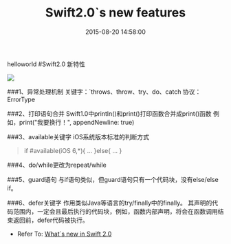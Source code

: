 ﻿---
layout: post
title:  "Swift2.0`s new features"
date:   2015-08-20 14:58:00
categories: Swift 
---
helloworld
#Swift2.0 新特性

![][Img_Url_Swift]

###1、异常处理机制
    关键字：`throws、throw、try、do、catch
    协议：ErrorType
    
###2、打印语句合并
    Swift1.0中println()和print()打印函数合并成print()函数
    例如，print("我要换行！", appendNewline: true)
    
###3、available关键字
iOS系统版本标准的判断方式

>if #available(iOS 6,*){
    ...
}else{
    ...
}

###4、do/while更改为repeat/while

###5、guard语句
    与if语句类似，但guard语句只有一个代码块，没有else/else if。
    
###6、defer关键字
    作用类似Java等语言的try/finally中的finally。
    其声明的代码范围内，一定会且最后执行的代码块，例如，函数内部声明，将会在函数调用结束返回前，defer代码被执行。

* Refer To:
  [What`s new in Swift 2.0][Refer_Swift]

[Refer_Swift]:      https://developer.apple.com/swift/
[Img_Url_Swift]:   https://developer.apple.com/assets/elements/icons/128x128/swift.png

